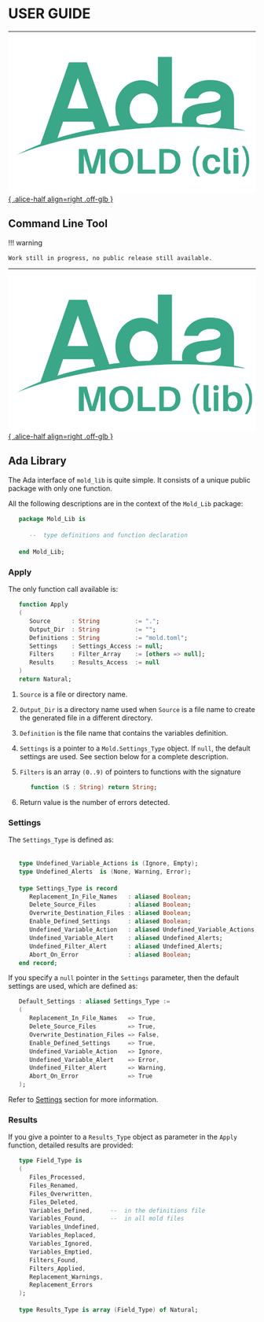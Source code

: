 # USER GUIDE

---

[![MOLD](img/Ada_Mold_CLI.png){ .alice-half align=right .off-glb }](https://github.com/rocher/mold)
## Command Line Tool

!!! warning

    Work still in progress, no public release still available.

---

[![MOLD](img/Ada_Mold_Lib.png){ .alice-half align=right .off-glb }](https://github.com/rocher/mold_lib)
## Ada Library

The Ada interface of `mold_lib` is quite simple. It consists of a unique
public package with only one function.

All the following descriptions are in the context of the `Mold_Lib` package:

```ada title="mold_lib.ads"
   package Mold_Lib is

      --  type definitions and function declaration

   end Mold_Lib;
```

### Apply

The only function call available is:

```ada title="mold.ads"
   function Apply
   (
      Source      : String          := ".";
      Output_Dir  : String          := "";
      Definitions : String          := "mold.toml";
      Settings    : Settings_Access := null;
      Filters     : Filter_Array    := [others => null];
      Results     : Results_Access  := null
   )
   return Natural;
```

  1. `Source` is a file or directory name.

  2. `Output_Dir` is a directory name used when `Source` is a file name to
     create the generated file in a different directory.

  3. `Definition` is the file name that contains the variables definition.

  4. `Settings` is a pointer to a `Mold.Settings_Type` object. If `null`, the
     default settings are used. See section below for a complete description.

  5. `Filters` is an array `(0..9)` of pointers to functions with the
     signature
     ```ada
        function (S : String) return String;
     ```

  6. Return value is the number of errors detected.


### Settings

The `Settings_Type` is defined as:

```ada title="mold.ads"

   type Undefined_Variable_Actions is (Ignore, Empty);
   type Undefined_Alerts  is (None, Warning, Error);

   type Settings_Type is record
      Replacement_In_File_Names   : aliased Boolean;
      Delete_Source_Files         : aliased Boolean;
      Overwrite_Destination_Files : aliased Boolean;
      Enable_Defined_Settings     : aliased Boolean;
      Undefined_Variable_Action   : aliased Undefined_Variable_Actions;
      Undefined_Variable_Alert    : aliased Undefined_Alerts;
      Undefined_Filter_Alert      : aliased Undefined_Alerts;
      Abort_On_Error              : aliased Boolean;
   end record;
```

If you specify a `null` pointer in the `Settings` parameter, then the default
settings are used, which are defined as:

```ada title="mold_lib.ads"
   Default_Settings : aliased Settings_Type :=
   (
      Replacement_In_File_Names   => True,
      Delete_Source_Files         => True,
      Overwrite_Destination_Files => False,
      Enable_Defined_Settings     => True,
      Undefined_Variable_Action   => Ignore,
      Undefined_Variable_Alert    => Error,
      Undefined_Filter_Alert      => Warning,
      Abort_On_Error              => True
   );
```

Refer to [Settings](reference-guide.md#settings) section for more information.


### Results

If you give a pointer to a `Results_Type` object as parameter in the `Apply`
function, detailed results are provided:

```ada title="mold_lib.ads"
   type Field_Type is
   (
      Files_Processed,
      Files_Renamed,
      Files_Overwritten,
      Files_Deleted,
      Variables_Defined,     --  in the definitions file
      Variables_Found,       --  in all mold files
      Variables_Undefined,
      Variables_Replaced,
      Variables_Ignored,
      Variables_Emptied,
      Filters_Found,
      Filters_Applied,
      Replacement_Warnings,
      Replacement_Errors
   );

   type Results_Type is array (Field_Type) of Natural;
```
